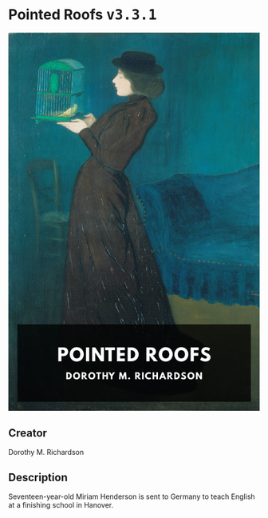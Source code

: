
# Pointed Roofs <kbd>v3.3.1</kbd>

<center>
  <img src="./cover-1024.jpg"/>
</center>

## Creator
Dorothy M. Richardson

## Description
Seventeen-year-old Miriam Henderson is sent to Germany to teach English at a finishing school in Hanover.

